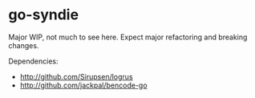 # go-syndie
Major WIP, not much to see here.  Expect major refactoring and breaking changes.

Dependencies:
* http://github.com/Sirupsen/logrus
* http://github.com/jackpal/bencode-go